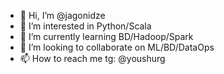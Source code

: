 - 👋 Hi, I’m @jagonidze
- 👀 I’m interested in Python/Scala
- 🌱 I’m currently learning BD/Hadoop/Spark
- 💞️ I’m looking to collaborate on ML/BD/DataOps
- 📫 How to reach me tg: @youshurg

<!---
jagonidze/jagonidze is a ✨ special ✨ repository because its `README.md` (this file) appears on your GitHub profile.
You can click the Preview link to take a look at your changes.
--->
